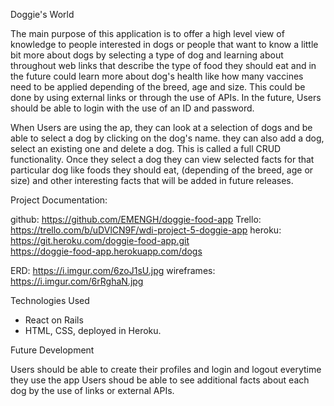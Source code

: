 Doggie's World

The main purpose of this application is to offer a high level view of knowledge to people interested in dogs or people that want to know a little bit more about dogs by selecting a type of dog and learning about throughout web links that describe the type of food they should eat and in the future could learn more about dog's health like how many vaccines need to be applied depending of the breed, age and size. This could be done by using external links or through the use of APIs. In the future, Users should be able to login with the use of an ID and password.

When Users are using the ap, they can look at a selection of dogs and be able to select a dog by clicking on the dog's name. they can also add a dog, select an existing one and delete a dog. This is called a full CRUD functionality. Once they select a dog they can view selected facts for that particular dog like foods they should eat, (depending of the breed, age or size) and other interesting facts that will be added in future releases.



Project Documentation:

github: https://github.com/EMENGH/doggie-food-app 
Trello: https://trello.com/b/uDVlCN9F/wdi-project-5-doggie-app
heroku: https://git.heroku.com/doggie-food-app.git  
        https://doggie-food-app.herokuapp.com/dogs

ERD: https://i.imgur.com/6zoJ1sU.jpg
wireframes: https://i.imgur.com/6rRghaN.jpg        


Technologies Used
  - React on Rails
  - HTML, CSS, deployed in Heroku.

Future Development  

Users should be able to create their profiles and login and logout everytime they use the app
Users shoud be able to see additional facts about each dog by the use of links or external APIs.